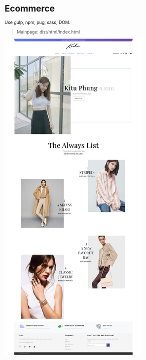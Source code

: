 # Ecommerce
Use gulp, npm, pug, sass, DOM. 
> Mainpage: dist/html/index.html
>
![](https://github.com/diosvo/Ecommerce/blob/master/image.png)
